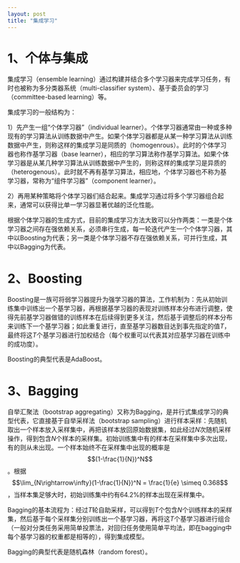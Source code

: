 ```yaml
---
layout: post
title: "集成学习" 
---
```


# 1、个体与集成

集成学习（ensemble learning）通过构建并结合多个学习器来完成学习任务，有时也被称为多分类器系统（multi-classifier system）、基于委员会的学习（committee-based learning）等。

集成学习的一般结构为：

1）先产生一组“个体学习器”（individual learner）。个体学习器通常由一种或多种现有的学习算法从训练数据中产生。如果个体学习器都是从某一种学习算法从训练数据中产生，则称这样的集成学习是同质的（homogenrous）。此时的个体学习器也称作基学习器（base learner），相应的学习算法称作基学习算法。如果个体学习器是从某几种学习算法从训练数据中产生的，则称这样的集成学习是异质的（heterogenous）。此时就不再有基学习算法，相应地，个体学习器也不称为基学习器，常称为“组件学习器”（component learner）。

2）再用某种策略将个体学习器们结合起来。集成学习通过将多个学习器组合起来，通常可以获得比单一学习器显著优越的泛化性能。

根据个体学习器的生成方式，目前的集成学习方法大致可以分作两类：一类是个体学习器之间存在强依赖关系，必须串行生成，每一轮迭代产生一个个体学习器，其中以Boosting为代表；另一类是个体学习器不存在强依赖关系，可并行生成，其中以Bagging为代表。

# 2、Boosting

Boosting是一族可将弱学习器提升为强学习器的算法，工作机制为：先从初始训练集中训练出一个基学习器，再根据基学习器的表现对训练样本分布进行调整，使得先前基学习器做错的训练样本在后续得到更多关注，然后基于调整后的样本分布来训练下一个基学习器；如此重复进行，直至基学习器数目达到事先指定的值$T$，最终将这$T$个基学习器进行加权结合（每个权重可以代表其对应基学习器在训练中的成功度）。

Boosting的典型代表是AdaBoost。

# 3、Bagging

自举汇聚法（bootstrap aggregating）又称为Bagging，是并行式集成学习的典型代表，它直接基于自举采样法（bootstrap sampling）进行样本采样：先随机取出一个样本放入采样集中，再把该样本放回原始数据集，如此经过$N$次随机采样操作，得到包含$N$个样本的采样集。初始训练集中有的样本在采样集中多次出现，有的则从未出现。一个样本始终不在采样集中出现的概率是$$(1-\frac{1}{N})^N$$。根据$$\lim_{N\rightarrow\infty}(1-\frac{1}{N})^N = \frac{1}{e} \simeq 0.368$$，当样本集足够大时，初始训练集中约有$64.2\%$的样本出现在采样集中。

Bagging的基本流程为：经过$T$轮自助采样，可以得到$T$个包含$N$个训练样本的采样集，然后基于每个采样集分别训练出一个基学习器，再将这$T$个基学习器进行组合（一般对分类任务采用简单投票法，对回归任务使用简单平均法，即在bagging中每个基学习器的权重都是相等的），得到集成模型。

Bagging的典型代表是随机森林（random forest）。






